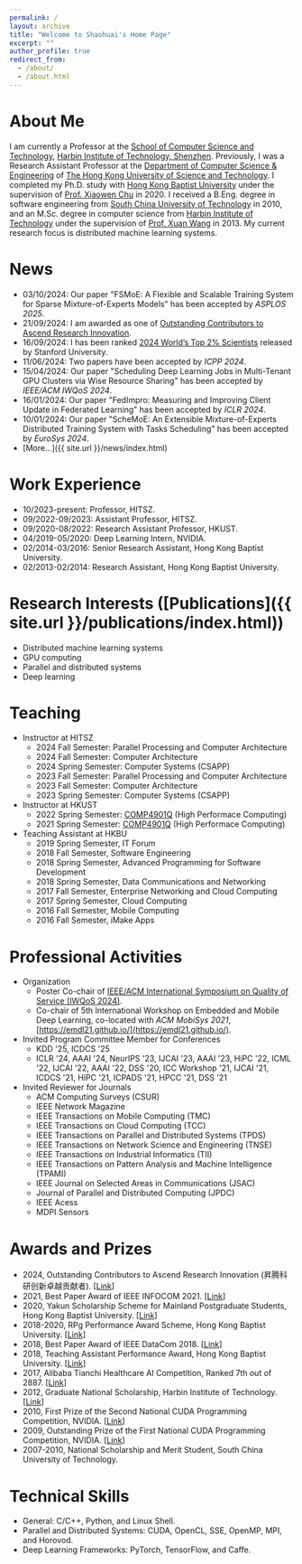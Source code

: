 ```yaml
---
permalink: /
layout: archive
title: "Welcome to Shaohuai's Home Page"
excerpt: ""
author_profile: true
redirect_from: 
  - /about/
  - /about.html
---
```


About Me
======
I am currently a Professor at the [School of Computer Science and Technology](http://cs.hitsz.edu.cn), [Harbin Institute of Technology, Shenzhen](https://www.hitsz.edu.cn/). Previously, I was a Research Assistant Professor at the [Department of Computer Science & Engineering](https://www.cse.ust.hk/) of [The Hong Kong University of Science and Technology](https://www.ust.hk). I completed my Ph.D. study with [Hong Kong Baptist University](https://www.hkbu.edu.hk) under the supervision of [Prof. Xiaowen Chu](https://sites.google.com/view/chuxiaowen) in 2020. I received a B.Eng. degree in software engineering from [South China University of Technology](https://www.scut.edu.cn) in 2010, and an M.Sc. degree in computer science from [Harbin Institute of Technology](https://www.hitsz.edu.cn) under the supervision of [Prof. Xuan Wang](http://faculty.hitsz.edu.cn/wangxuan) in 2013. My current research focus is distributed machine learning systems.

News
======
- 03/10/2024: Our paper "FSMoE: A Flexible and Scalable Training System for Sparse Mixture-of-Experts Models" has been accepted by *ASPLOS 2025*. 
- 21/09/2024: I am awarded as one of [Outstanding Contributors to Ascend Research Innovation](https://mp.weixin.qq.com/s/ocCWaCDPmQ4vjoOFqra3OQ). 
- 16/09/2024: I has been ranked [2024 World’s Top 2% Scientists](https://elsevier.digitalcommonsdata.com/datasets/btchxktzyw/7) released by Stanford University.
- 11/06/2024: Two papers have been accepted by *ICPP 2024*. 
- 15/04/2024: Our paper "Scheduling Deep Learning Jobs in Multi-Tenant GPU Clusters via Wise Resource Sharing" has been accepted by *IEEE/ACM IWQoS 2024*. 
- 16/01/2024: Our paper "FedImpro: Measuring and Improving Client Update in Federated Learning" has been accepted by *ICLR 2024*. 
- 10/01/2024: Our paper "ScheMoE: An Extensible Mixture-of-Experts Distributed Training System with Tasks Scheduling" has been accepted by *EuroSys 2024*. 
- [More...]({{ site.url }}/news/index.html)

Work Experience 
======
- 10/2023-present: Professor, HITSZ.
- 09/2022-09/2023: Assistant Professor, HITSZ.
- 09/2020-08/2022: Research Assistant Professor, HKUST.
- 04/2019-05/2020: Deep Learning Intern, NVIDIA. 
- 02/2014-03/2016: Senior Research Assistant, Hong Kong Baptist University. 
- 02/2013-02/2014: Research Assistant, Hong Kong Baptist University.

Research Interests ([Publications]({{ site.url }}/publications/index.html))
======
- Distributed machine learning systems
- GPU computing
- Parallel and distributed systems
- Deep learning

Teaching
======
- Instructor at HITSZ
    - 2024 Fall Semester: Parallel Processing and Computer Architecture 
    - 2024 Fall Semester: Computer Architecture 
    - 2024 Spring Semester: Computer Systems (CSAPP) 
    - 2023 Fall Semester: Parallel Processing and Computer Architecture 
    - 2023 Fall Semester: Computer Architecture 
    - 2023 Spring Semester: Computer Systems (CSAPP) 
- Instructor at HKUST
    - 2022 Spring Semester: [COMP4901Q](https://course.cse.ust.hk/comp4901q/) (High Performace Computing)
    - 2021 Spring Semester: [COMP4901Q](https://course.cse.ust.hk/comp4901q/) (High Performace Computing)
- Teaching Assistant at HKBU
    - 2019 Spring Semester, IT Forum
    - 2018 Fall Semester, Software Engineering
    - 2018 Spring Semester, Advanced Programming for Software Development
    - 2018 Spring Semester, Data Communications and Networking
    - 2017 Fall Semester, Enterprise Networking and Cloud Computing
    - 2017 Spring Semester, Cloud Computing
    - 2016 Fall Semester, Mobile Computing
    - 2016 Fall Semester, iMake Apps

Professional Activities
======
- Organization
    - Poster Co-chair of [IEEE/ACM International Symposium on Quality of Service (IWQoS 2024)](https://iwqos2024.ieee-iwqos.org/).
    - Co-chair of 5th International Workshop on Embedded and Mobile Deep Learning, co-located with *ACM MobiSys 2021*, [https://emdl21.github.io/](https://emdl21.github.io/).
- Invited Program Committee Member for Conferences
    - KDD '25, ICDCS '25
    - ICLR '24, AAAI '24, NeurIPS '23, IJCAI '23, AAAI '23, HiPC '22, ICML '22, IJCAI '22, AAAI '22, DSS '20, ICC Workshop '21, IJCAI '21, ICDCS '21, HiPC '21, ICPADS '21, HPCC '21, DSS '21
- Invited Reviewer for Journals
    - ACM Computing Surveys (CSUR)
    - IEEE Network Magazine 
    - IEEE Transactions on Mobile Computing (TMC)
    - IEEE Transactions on Cloud Computing (TCC)
    - IEEE Transactions on Parallel and Distributed Systems (TPDS)
    - IEEE Transactions on Network Science and Engineering (TNSE)
    - IEEE Transactions on Industrial Informatics (TII)
    - IEEE Transactions on Pattern Analysis and Machine Intelligence (TPAMI)
    - IEEE Journal on Selected Areas in Communications (JSAC)
    - Journal of Parallel and Distributed Computing (JPDC)
    - IEEE Acess 
    - MDPI Sensors

Awards and Prizes
======
- 2024, Outstanding Contributors to Ascend Research Innovation (昇腾科研创新卓越贡献者). \[[Link](https://mp.weixin.qq.com/s/ocCWaCDPmQ4vjoOFqra3OQ)\]
- 2021, Best Paper Award of IEEE INFOCOM 2021. \[[Link](https://infocom2021.ieee-infocom.org/awards.html)\] 
- 2020, Yakun Scholarship Scheme for Mainland Postgraduate Students, Hong Kong Baptist University. \[[Link](https://www.comp.hkbu.edu.hk/v1/?pid=48)\]
- 2018-2020, RPg Performance Award Scheme, Hong Kong Baptist University. \[[Link](https://www.comp.hkbu.edu.hk/v1/?pid=48)\]
- 2018, Best Paper Award of IEEE DataCom 2018. \[[Link](https://www.comp.hkbu.edu.hk/v1/?page=std_ach&id=117&ach)\]
- 2018, Teaching Assistant Performance Award, Hong Kong Baptist University. \[[Link](https://www.comp.hkbu.edu.hk/v1/?pid=48)\]
- 2017, Alibaba Tianchi Healthcare AI Competition, Ranked 7th out of 2887. \[[Link](https://tianchi.aliyun.com/competition/entrance/231601/rankingList?lang=en-us)\]
- 2012, Graduate National Scholarship, Harbin Institute of Technology. \[[Link](http://www.hitsz.edu.cn/article/view/id-16543.html)\]
- 2010, First Prize of the Second National CUDA Programming Competition, NVIDIA. \[[Link](https://wenku.baidu.com/view/66da06a0284ac850ad02421b?pcf=2&bfetype=new&bfetype=new&_wkts_=1728023598997)\]
- 2009, Outstanding Prize of the First National CUDA Programming Competition, NVIDIA. \[[Link](https://blog.csdn.net/iteye_702/article/details/81765791)\]
- 2007-2010, National Scholarship and Merit Student, South China University of Technology.

Technical Skills
=====
- General: C/C++, Python, and Linux Shell. 
- Parallel and Distributed Systems: CUDA, OpenCL, SSE, OpenMP, MPI, and Horovod. 
- Deep Learning Frameworks: PyTorch, TensorFlow, and Caffe.
